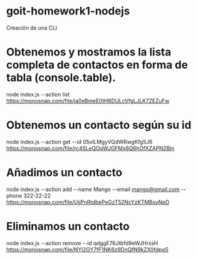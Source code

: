 # goit-homework1-nodejs
Creación de una CLI

# Obtenemos y mostramos la lista completa de contactos en forma de tabla (console.table).
node index.js --action list
https://monosnap.com/file/ja0eBmeE0tH6DULcVfgLJLK7ZEZuFw

# Obtenemos un contacto según su id
node index.js --action get --id 05olLMgyVQdWRwgKfg5J6
https://monosnap.com/file/rc4SLeQOqWJGFMx6Q6hOfXZAPN2Bjn

# Añadimos un contacto
node index.js --action add --name Mango --email mango@gmail.com --phone 322-22-22
https://monosnap.com/file/UjjPnRtdbePeGzT52NcYzKTMBsyNeD

# Eliminamos un contacto
node index.js --action remove --id qdggE76Jtbfd9eWJHrssH
https://monosnap.com/file/NYl2GY7fF1NK6z9DnQfN9kZX0fdpq5
